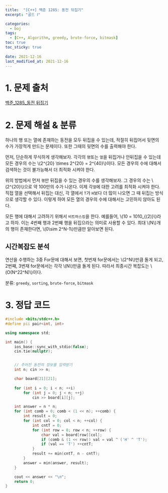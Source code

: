 ```yaml
---
title:  "[C++] 백준 1285: 동전 뒤집기"
excerpt: "골드 Ⅰ"

categories:
  - boj
tags:
  - [C++, Algorithm, greedy, brute-force, bitmask]
toc: true
toc_sticky: true
 
date: 2021-12-16
last_modified_at: 2021-12-16
---
```



# 1. 문제 출처
[백준_1285_동전 뒤집기](https://www.acmicpc.net/problem/1285)

# 2. 문제 해설 & 분류
하나의 행 또는 열에 존재하는 동전을 모두 뒤집을 수 있는데, 적절히 뒤집어서 뒷면의 수가 가장적게 만드는 문제이다. 또한 그때의 뒷면의 수를 출력해야 한다.

먼저, 단순하게 무식하게 생각해보자. 각각의 `행`또는 `열`을 뒤집거나 안뒤집을 수 있는데 모든 경우의 수는 \\(2^{20} \times 2^{20} = 2^{40}\\)이다. 모든 경우의 수에 대해서 검색하는 것이 불가능해서 더 최적화 시켜야 한다.

위의 방법에서 먼저 `행`만 뒤집을 수 있는 경우의 수를 생각해보자. 그 경우의 수는 \\(2^{20}\\)으로 약 100만의 수가 나온다. 이제 각`열`에 대한 고려를 최적화 시켜야 한다. 직접 열을 선택해서 뒤집는 대신, 각 열에서 `T`가 `H`보다 더 많이 나오면 그 때 뒤집는 방식으로 생각할 수 있다. 이렇게 하여 모든 열의 경우의 수에 대해서는 고민하지 않아도 된다.

모든 행에 대해서 고려하기 위해서 `비트마스킹`을 한다. 예를들어, \\(10 = 1010_{(2)}\\)라고 하자. 이는 4번째 행과 2번째 행을 뒤집으라는 의미로 사용할 수 있다. 최대 \\(N\\)개의 행이 존재한다면, \\(0\sim 2^N-1\\)만큼만 알아보면 된다.

## 시간복잡도 분석
연산을 수행하는 3중 For문에 대해서 보면, 첫번재 for문에서는 \\(2^N\\)만큼 돌게 되고, 2번째, 3번재 for문에서는 각각 \\(N\\)만큼 돌게 된다. 따라서 최종시간 복잡도는 \\(O(N^22^N)\\)이다.

분류: `greedy`, `sorting`, `brute-force`, `bitmask`

# 3. 정답 코드
```cpp
#include <bits/stdc++.h>
#define pii pair<int, int>

using namespace std;

int main() {
    ios_base::sync_with_stdio(false);
    cin.tie(nullptr);


    // 주어진 동전의 정보를 입력받기
    int n; cin >> n;

    char board[21][21];
    
    for (int i = 0; i < n; ++i)
        for (int j = 0; j < n; ++j)
            cin >> board[i][j]; 

    int answer = n * n;
    for (int comb = 0; comb < (1 << n); ++comb) {
        int result = 0;
        for (int col = 0; col < n; ++col) {
            int cntT = 0;
            for (int row = 0; row < n; ++row) {
                char val = board[row][col];
                if (comb & (1 << row)) val = val ^ ('H' ^ 'T');
                if (val == 'T') ++cntT;
            }
            result += min(cntT, n - cntT);
        }
        answer = min(answer, result);
    }

    cout << answer << "\n";
    return 0;
}
```


